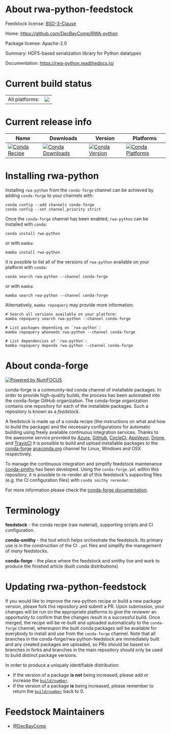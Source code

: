 About rwa-python-feedstock
==========================

Feedstock license: [BSD-3-Clause](https://github.com/conda-forge/rwa-python-feedstock/blob/main/LICENSE.txt)

Home: https://github.com/DecBayComp/RWA-python

Package license: Apache-2.0

Summary: HDF5-based serialization library for Python datatypes

Documentation: https://rwa-python.readthedocs.io/

Current build status
====================


<table><tr><td>All platforms:</td>
    <td>
      <a href="https://dev.azure.com/conda-forge/feedstock-builds/_build/latest?definitionId=13517&branchName=main">
        <img src="https://dev.azure.com/conda-forge/feedstock-builds/_apis/build/status/rwa-python-feedstock?branchName=main">
      </a>
    </td>
  </tr>
</table>

Current release info
====================

| Name | Downloads | Version | Platforms |
| --- | --- | --- | --- |
| [![Conda Recipe](https://img.shields.io/badge/recipe-rwa--python-green.svg)](https://anaconda.org/conda-forge/rwa-python) | [![Conda Downloads](https://img.shields.io/conda/dn/conda-forge/rwa-python.svg)](https://anaconda.org/conda-forge/rwa-python) | [![Conda Version](https://img.shields.io/conda/vn/conda-forge/rwa-python.svg)](https://anaconda.org/conda-forge/rwa-python) | [![Conda Platforms](https://img.shields.io/conda/pn/conda-forge/rwa-python.svg)](https://anaconda.org/conda-forge/rwa-python) |

Installing rwa-python
=====================

Installing `rwa-python` from the `conda-forge` channel can be achieved by adding `conda-forge` to your channels with:

```
conda config --add channels conda-forge
conda config --set channel_priority strict
```

Once the `conda-forge` channel has been enabled, `rwa-python` can be installed with `conda`:

```
conda install rwa-python
```

or with `mamba`:

```
mamba install rwa-python
```

It is possible to list all of the versions of `rwa-python` available on your platform with `conda`:

```
conda search rwa-python --channel conda-forge
```

or with `mamba`:

```
mamba search rwa-python --channel conda-forge
```

Alternatively, `mamba repoquery` may provide more information:

```
# Search all versions available on your platform:
mamba repoquery search rwa-python --channel conda-forge

# List packages depending on `rwa-python`:
mamba repoquery whoneeds rwa-python --channel conda-forge

# List dependencies of `rwa-python`:
mamba repoquery depends rwa-python --channel conda-forge
```


About conda-forge
=================

[![Powered by
NumFOCUS](https://img.shields.io/badge/powered%20by-NumFOCUS-orange.svg?style=flat&colorA=E1523D&colorB=007D8A)](https://numfocus.org)

conda-forge is a community-led conda channel of installable packages.
In order to provide high-quality builds, the process has been automated into the
conda-forge GitHub organization. The conda-forge organization contains one repository
for each of the installable packages. Such a repository is known as a *feedstock*.

A feedstock is made up of a conda recipe (the instructions on what and how to build
the package) and the necessary configurations for automatic building using freely
available continuous integration services. Thanks to the awesome service provided by
[Azure](https://azure.microsoft.com/en-us/services/devops/), [GitHub](https://github.com/),
[CircleCI](https://circleci.com/), [AppVeyor](https://www.appveyor.com/),
[Drone](https://cloud.drone.io/welcome), and [TravisCI](https://travis-ci.com/)
it is possible to build and upload installable packages to the
[conda-forge](https://anaconda.org/conda-forge) [anaconda.org](https://anaconda.org/)
channel for Linux, Windows and OSX respectively.

To manage the continuous integration and simplify feedstock maintenance
[conda-smithy](https://github.com/conda-forge/conda-smithy) has been developed.
Using the ``conda-forge.yml`` within this repository, it is possible to re-render all of
this feedstock's supporting files (e.g. the CI configuration files) with ``conda smithy rerender``.

For more information please check the [conda-forge documentation](https://conda-forge.org/docs/).

Terminology
===========

**feedstock** - the conda recipe (raw material), supporting scripts and CI configuration.

**conda-smithy** - the tool which helps orchestrate the feedstock.
                   Its primary use is in the construction of the CI ``.yml`` files
                   and simplify the management of *many* feedstocks.

**conda-forge** - the place where the feedstock and smithy live and work to
                  produce the finished article (built conda distributions)


Updating rwa-python-feedstock
=============================

If you would like to improve the rwa-python recipe or build a new
package version, please fork this repository and submit a PR. Upon submission,
your changes will be run on the appropriate platforms to give the reviewer an
opportunity to confirm that the changes result in a successful build. Once
merged, the recipe will be re-built and uploaded automatically to the
`conda-forge` channel, whereupon the built conda packages will be available for
everybody to install and use from the `conda-forge` channel.
Note that all branches in the conda-forge/rwa-python-feedstock are
immediately built and any created packages are uploaded, so PRs should be based
on branches in forks and branches in the main repository should only be used to
build distinct package versions.

In order to produce a uniquely identifiable distribution:
 * If the version of a package **is not** being increased, please add or increase
   the [``build/number``](https://docs.conda.io/projects/conda-build/en/latest/resources/define-metadata.html#build-number-and-string).
 * If the version of a package **is** being increased, please remember to return
   the [``build/number``](https://docs.conda.io/projects/conda-build/en/latest/resources/define-metadata.html#build-number-and-string)
   back to 0.

Feedstock Maintainers
=====================

* [@DecBayComp](https://github.com/DecBayComp/)

